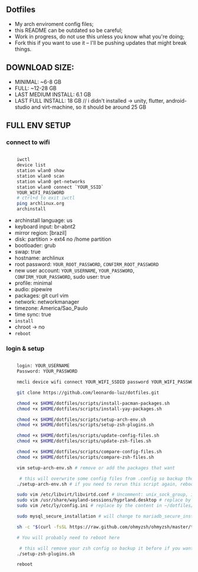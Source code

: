 ## Dotfiles

* My arch enviroment config files;
* this README can be outdated so be careful;
* Work in progress, do not use this unless you know what you're doing;
* Fork this if you want to use it – I'll be pushing updates that might break things.

## DOWNLOAD SIZE:

- MINIMAL: ~6-8 GB
- FULL: ~12-28 GB
- LAST MEDIUM INSTALL: 6.1 GB
- LAST FULL INSTALL: 18 GB // i didn't installed -> unity, flutter, android-studio and virt-machine, so it should be around 25 GB

## FULL ENV SETUP

### connect to wifi

```sh

    iwctl
    device list
    station wlan0 show
    station wlan0 scan
    station wlan0 get-networks
    station wlan0 connect `YOUR_SSID`
    YOUR_WIFI_PASSWORD
    # ctrl+d to exit iwctl
    ping archlinux.org
    archinstall

```

* archinstall language: us
* keyboard input: br-abnt2
* mirror region: \[brazil\]
* disk: partition > ext4 no /home partition
* bootloader: grub
* swap: true
* hostname: archlinux
* root password: `YOUR_ROOT_PASSWORD`, `CONFIRM_ROOT_PASSWORD`
* new user account: `YOUR_USERNAME`, `YOUR_PASSWORD`, `CONFIRM_YOUR_PASSWORD`, sudo user: true
* profile: minimal
* audio: pipewire
* packages: git curl vim
* network: networkmanager
* timezone: America/Sao_Paulo
* time sync: true
* `install`
* chroot -> no
* `reboot`

### login & setup

```sh

    login: YOUR_USERNAME
    Password: YOUR_PASSWORD

    nmcli device wifi connect YOUR_WIFI_SSDID password YOUR_WIFI_PASSWORD

    git clone https://github.com/leonardo-luz/dotfiles.git

    chmod +x $HOME/dotfiles/scripts/install-pacman-packages.sh
    chmod +x $HOME/dotfiles/scripts/install-yay-packages.sh

    chmod +x $HOME/dotfiles/scripts/setup-arch-env.sh
    chmod +x $HOME/dotfiles/scripts/setup-zsh-plugins.sh

    chmod +x $HOME/dotfiles/scripts/update-config-files.sh
    chmod +x $HOME/dotfiles/scripts/update-zsh-files.sh

    chmod +x $HOME/dotfiles/scripts/compare-config-files.sh
    chmod +x $HOME/dotfiles/scripts/compare-zsh-files.sh

    vim setup-arch-env.sh # remove or add the packages that want

     # this will overwrite some config files from .config so backup those before, if you want
    ./setup-arch-env.sh # if you need to rerun this script again, reboot your system before

    sudo vim /etc/libvirt/libvirtd.conf # Uncomment: unix_sock_group, if libvirt was installed
    sudo vim /usr/share/wayland-sessions/hyprland.desktop # replace by the content in ~/dotfiles/misc/ly/hyprland.desktop
    sudo vim /etc/ly/config.ini # replace by the content in ~/dotfiles/misc/ly/config.ini"

    sudo mysql_secure_installation # will change to mariadb_secure_installation

    sh -c "$(curl -fsSL https://raw.github.com/ohmyzsh/ohmyzsh/master/tools/install.sh)" # accept the change to zsh

    # You will probably need to reboot here

     # this will remove your zsh config so backup it before if you want
    ./setup-zsh-plugins.sh

    reboot

```
